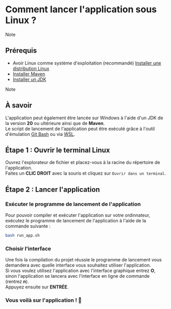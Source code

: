 # Comment lancer l'application sous Linux ?

> [!NOTE]
> ## Prérequis
> - Avoir Linux comme système d'exploitation (recommandé) [Installer une distribution Linux](https://www.linux.org/pages/download/)
> - [Installer Maven](install_maven.md)
> - [Installer un JDK](install_jdk.md)

> [!NOTE]
> ## À savoir
> L'application peut également être lancée sur Windows à l'aide d'un JDK de la version **20** ou ultérieure ainsi que de **Maven**.<br>
> Le script de lancement de l'application peut être exécuté grâce à l'outil d'émulation [Git Bash](https://gitforwindows.org/) ou via [WSL](https://learn.microsoft.com/fr-fr/windows/wsl/install).

## Étape 1 : Ouvrir le terminal Linux
Ouvrez l'explorateur de fichier et placez-vous à la racine du répertoire de l'application.<br>
Faites un **CLIC DROIT** avec la souris et cliquez sur `Ouvrir dans un terminal`.

## Étape 2 : Lancer l'application
### Exécuter le programme de lancement de l'application
Pour pouvoir compiler et exécuter l'application sur votre ordinnateur, exécutez le programme de lancement de l'application à l'aide de la commande suivante :

```bash
bash run_app.sh
```

### Choisir l'interface
Une fois la compilation du projet réussie le programme de lancement vous demandera avec quelle interface vous souhaitez utiliser l'application.<br>
Si vous voulez utilisez l'application avec l'interface graphique entrez **O**, sinon l'application se lancera avec l'interface en ligne de commande (rentrez **n**).<br>
Appuyez ensuite sur **ENTRÉE**.

### Vous voilà sur l'application ! 🎉
